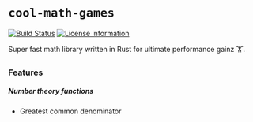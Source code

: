 # `cool-math-games`

[![Build Status](https://travis-ci.com/cabellwg/cool-math-games.svg?branch=master)](https://travis-ci.com/cabellwg/cool-math-games) [![License information](https://img.shields.io/badge/license-MIT-lightgrey.svg)](https://github.com/cabellwg/cool-math-games/blob/master/LICENSE)

Super fast math library written in Rust for ultimate performance gainz 🏋️‍. 

### Features

##### Number theory functions

* Greatest common denominator

